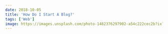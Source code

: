 ```yaml
---
date: 2018-10-05
title: 'How Do I Start A Blog?'
tags: ['Web']
image: https://images.unsplash.com/photo-1482376297902-a54c222cec2b?ixlib=rb-1.2.1&ixid=eyJhcHBfaWQiOjEyMDd9&auto=format&fit=crop&w=2700&q=80
---
```


